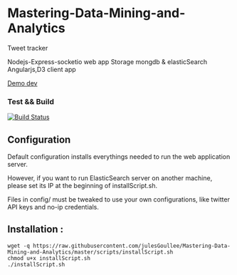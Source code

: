 Mastering-Data-Mining-and-Analytics
==========
Tweet tracker

Nodejs-Express-socketio web app
Storage mongdb & elasticSearch
Angularjs,D3 client app

[Demo dev](http://masteringdata.ddns.net)

### Test && Build
[![Build Status](https://travis-ci.org/julesGoullee/Mastering-Data-Mining-and-Analytics.png)](https://travis-ci.org/julesGoullee/Mastering-Data-Mining-and-Analytics)

## Configuration
Default configuration installs everythings needed to run the web application server.

However, if you want to run ElasticSearch server on another machine, please set its IP at the beginning of installScript.sh.

Files in config/ must be tweaked to use your own configurations, like twitter API keys and no-ip credentials.

## Installation :

```
wget -q https://raw.githubusercontent.com/julesGoullee/Mastering-Data-Mining-and-Analytics/master/scripts/installScript.sh
chmod u+x installScript.sh
./installScript.sh
```
